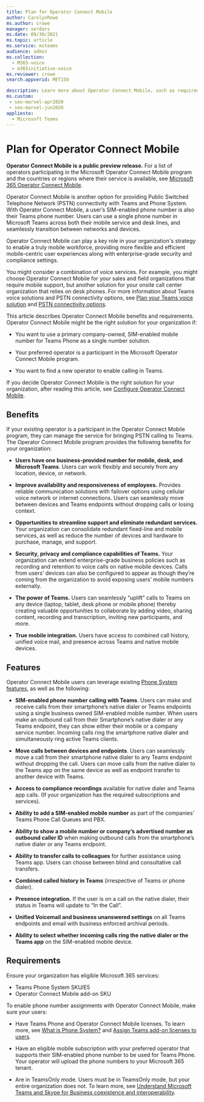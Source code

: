 ```yaml
---
title: Plan for Operator Connect Mobile
author: CarolynRowe
ms.author: crowe
manager: serdars
ms.date: 09/30/2021
ms.topic: article
ms.service: msteams
audience: admin
ms.collection: 
  - M365-voice
  - m365initiative-voice
ms.reviewer: crowe
search.appverid: MET150

description: Learn more about Operator Connect Mobile, such as requirements and planning for deployment.
ms.custom: 
 - seo-marvel-apr2020
 - seo-marvel-jun2020
appliesto: 
  - Microsoft Teams
---
```


# Plan for Operator Connect Mobile

**Operator Connect Mobile is a public preview release.** For a list of operators participating in the Microsoft Operator Connect Mobile program and the countries or regions where their service is available, see [Microsoft 365 Operator Connect Mobile](https://cloudpartners.transform.microsoft.com/practices/microsoft-365-for-operators/connect-mobile).

Operator Connect Mobile is another option for providing Public Switched Telephone Network (PSTN) connectivity with Teams and Phone System. With Operator Connect Mobile, a user’s SIM-enabled phone number is also their Teams phone number. Users can use a single phone number in Microsoft Teams across both their mobile service and desk lines, and seamlessly transition between networks and devices.

Operator Connect Mobile can play a key role in your organization's strategy to enable a truly mobile workforce, providing more flexible and efficient mobile-centric user experiences along with enterprise-grade security and compliance settings.

You might consider a combination of voice services. For example, you might choose Operator Connect Mobile for your sales and field organizations that require mobile support, but another solution for your onsite call center organization that relies on desk phones. For more information about Teams voice solutions and PSTN connectivity options, see [Plan your Teams voice solution](cloud-voice-landing-page.md) and [PSTN connectivity options](pstn-connectivity.md). 

This article describes Operator Connect Mobile benefits and requirements. Operator Connect Mobile might be the right solution for your organization if:

-	You want to use a primary company-owned, SIM-enabled mobile number for Teams Phone as a single number solution.

-	Your preferred operator is a participant in the Microsoft Operator Connect Mobile program.

-	You want to find a new operator to enable calling in Teams.

If you decide Operator Connect Mobile is the right solution for your organization, after reading this article, see [Configure Operator Connect Mobile](operator-connect-mobile-configure.md).



## Benefits

If your existing operator is a participant in the Operator Connect Mobile program, they can manage the service for bringing PSTN calling to Teams. The Operator Connect Mobile program provides the following benefits for your organization:

- **Users have one business-provided number for mobile, desk, and Microsoft Teams**. Users can work flexibly and securely from any location, device, or network.  

- **Improve availability and responsiveness of employees.** Provides reliable communication solutions with failover options using cellular voice network or internet connections. Users can seamlessly move between devices and Teams endpoints without dropping calls or losing context.

- **Opportunities to streamline support and eliminate redundant services.** Your organization can consolidate redundant fixed-line and mobile services, as well as reduce the number of devices and hardware to purchase, manage, and support.

-	**Security, privacy  and compliance capabilities of Teams.** Your organization can extend enterprise-grade business policies such as recording and retention to voice calls on native mobile devices. Calls from users’ devices can also be configured to appear as though they’re coming from the organization to avoid exposing users’ mobile numbers externally.

- **The power of Teams.** Users can seamlessly “uplift” calls to Teams on any device (laptop, tablet, desk phone or mobile phone) thereby creating valuable opportunities to collaborate by adding video, sharing content, recording and transcription, inviting new participants, and more.

- **True mobile integration.** Users have access to combined call history, unified voice mail, and presence across Teams and native mobile devices. 

## Features

Operator Connect Mobile users can leverage existing [Phone System features](here-s-what-you-get-with-phone-system.md), as well as the following:

- **SIM-enabled phone number calling with Teams**. Users can make and receive calls from their smartphone’s native dialer or Teams endpoints using a single business owned SIM-enabled mobile number. When users make an outbound call from their Smartphone’s native dialer or any Teams endpoint, they can show either their mobile or a company service number. Incoming calls ring the smartphone native dialer and simultaneously ring active Teams clients.

-	**Move calls between devices and endpoints**. Users can seamlessly move a call from their smartphone native dialer to any Teams endpoint without dropping the call. Users can move calls from the native dialer to the Teams app on the same device as well as endpoint transfer to another device with Teams. 

- **Access to compliance recordings** available for native dialer and Teams app calls. (If your organization has the required subscriptions and services).

- **Ability to add a SIM-enabled mobile number** as part of the companies’ Teams Phone Call Queues and PBX.

- **Ability to show a mobile number or company’s advertised number as outbound caller ID** when making outbound calls from the smartphone’s native dialer or any Teams endpoint.

- **Ability to transfer calls to colleagues** for further assistance using Teams app. Users can choose between blind and consultative call transfers. 

- **Combined called history in Teams** (irrespective of Teams or phone dialer).

- **Presence integration.**  If the user is on a call on the native dialer, their status in Teams will update to “In the Call”. 

- **Unified Voicemail and business unanswered settings** on all Teams endpoints and email with business enforced archival periods.

- **Ability to select whether incoming calls ring the native dialer or the Teams app** on the SIM-enabled mobile device.

## Requirements

Ensure your organization has eligible Microsoft 365 services:

- Teams Phone System SKU/E5
- Operator Connect Mobile add-on SKU

To enable phone number assignments with Operator Connect Mobile, make sure your users:

- Have Teams Phone and Operator Connect Mobile licenses. To learn more, see [What is Phone System?](what-is-phone-system-in-office-365.md) and [Assign Teams add-on licenses to users](teams-add-on-licensing/assign-teams-add-on-licenses.md).

- Have an eligible mobile subscription with your preferred operator that supports their SIM-enabled phone number to be used for Teams Phone. Your operator will upload the phone numbers to your Microsoft 365 tenant.

- Are in TeamsOnly mode. Users must be in TeamsOnly mode, but your entire organization does not. To learn more, see [Understand Microsoft Teams and Skype for Business coexistence and interoperability](teams-and-skypeforbusiness-coexistence-and-interoperability.md).


